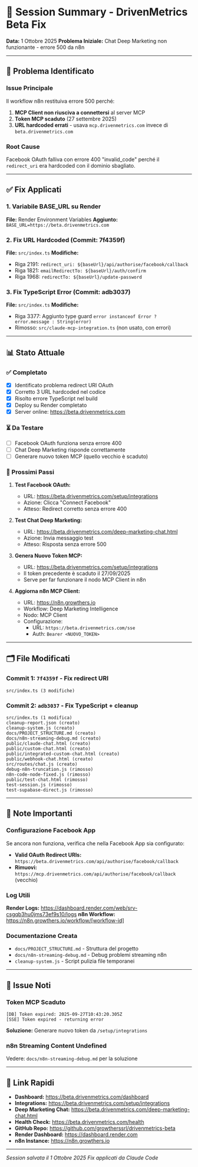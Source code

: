 # 🔧 Session Summary - DrivenMetrics Beta Fix
**Data:** 1 Ottobre 2025
**Problema Iniziale:** Chat Deep Marketing non funzionante - errore 500 da n8n

---

## 🎯 Problema Identificato

### Issue Principale
Il workflow n8n restituiva errore 500 perché:
1. **MCP Client non riusciva a connettersi** al server MCP
2. **Token MCP scaduto** (27 settembre 2025)
3. **URL hardcoded errati** - usava `mcp.drivenmetrics.com` invece di `beta.drivenmetrics.com`

### Root Cause
Facebook OAuth falliva con errore 400 "invalid_code" perché il `redirect_uri` era hardcoded con il dominio sbagliato.

---

## ✅ Fix Applicati

### 1. Variabile BASE_URL su Render
**File:** Render Environment Variables
**Aggiunto:** `BASE_URL=https://beta.drivenmetrics.com`

### 2. Fix URL Hardcoded (Commit: 7f4359f)
**File:** `src/index.ts`
**Modifiche:**
- Riga 2191: `redirect_uri: ${baseUrl}/api/authorise/facebook/callback`
- Riga 1821: `emailRedirectTo: ${baseUrl}/auth/confirm`
- Riga 1968: `redirectTo: ${baseUrl}/update-password`

### 3. Fix TypeScript Error (Commit: adb3037)
**File:** `src/index.ts`
**Modifiche:**
- Riga 3377: Aggiunto type guard `error instanceof Error ? error.message : String(error)`
- Rimosso: `src/claude-mcp-integration.ts` (non usato, con errori)

---

## 📊 Stato Attuale

### ✅ Completato
- [x] Identificato problema redirect URI OAuth
- [x] Corretto 3 URL hardcoded nel codice
- [x] Risolto errore TypeScript nel build
- [x] Deploy su Render completato
- [x] Server online: https://beta.drivenmetrics.com

### ⏳ Da Testare
- [ ] Facebook OAuth funziona senza errore 400
- [ ] Chat Deep Marketing risponde correttamente
- [ ] Generare nuovo token MCP (quello vecchio è scaduto)

### 🔄 Prossimi Passi
1. **Test Facebook OAuth:**
   - URL: https://beta.drivenmetrics.com/setup/integrations
   - Azione: Clicca "Connect Facebook"
   - Atteso: Redirect corretto senza errore 400

2. **Test Chat Deep Marketing:**
   - URL: https://beta.drivenmetrics.com/deep-marketing-chat.html
   - Azione: Invia messaggio test
   - Atteso: Risposta senza errore 500

3. **Genera Nuovo Token MCP:**
   - URL: https://beta.drivenmetrics.com/setup/integrations
   - Il token precedente è scaduto il 27/09/2025
   - Serve per far funzionare il nodo MCP Client in n8n

4. **Aggiorna n8n MCP Client:**
   - URL: https://n8n.growthers.io
   - Workflow: Deep Marketing Intelligence
   - Nodo: MCP Client
   - Configurazione:
     - URL: `https://beta.drivenmetrics.com/sse`
     - Auth: `Bearer <NUOVO_TOKEN>`

---

## 🗂️ File Modificati

### Commit 1: `7f4359f` - Fix redirect URI
```
src/index.ts (3 modifiche)
```

### Commit 2: `adb3037` - Fix TypeScript + cleanup
```
src/index.ts (1 modifica)
cleanup-report.json (creato)
cleanup-system.js (creato)
docs/PROJECT_STRUCTURE.md (creato)
docs/n8n-streaming-debug.md (creato)
public/claude-chat.html (creato)
public/custom-chat.html (creato)
public/integrated-custom-chat.html (creato)
public/webhook-chat.html (creato)
src/routes/chat.js (creato)
debug-n8n-truncation.js (rimosso)
n8n-code-node-fixed.js (rimosso)
public/test-chat.html (rimosso)
test-session.js (rimosso)
test-supabase-direct.js (rimosso)
```

---

## 📝 Note Importanti

### Configurazione Facebook App
Se ancora non funziona, verifica che nella Facebook App sia configurato:
- **Valid OAuth Redirect URIs:** `https://beta.drivenmetrics.com/api/authorise/facebook/callback`
- **Rimuovi:** `https://mcp.drivenmetrics.com/api/authorise/facebook/callback` (vecchio)

### Log Utili
**Render Logs:** https://dashboard.render.com/web/srv-csgqb3hu0jms73ef9s10/logs
**n8n Workflow:** https://n8n.growthers.io/workflow/[workflow-id]

### Documentazione Creata
- `docs/PROJECT_STRUCTURE.md` - Struttura del progetto
- `docs/n8n-streaming-debug.md` - Debug problemi streaming n8n
- `cleanup-system.js` - Script pulizia file temporanei

---

## 🐛 Issue Noti

### Token MCP Scaduto
```
[DB] Token expired: 2025-09-27T10:43:20.305Z
[SSE] Token expired - returning error
```
**Soluzione:** Generare nuovo token da `/setup/integrations`

### n8n Streaming Content Undefined
Vedere: `docs/n8n-streaming-debug.md` per la soluzione

---

## 🔗 Link Rapidi

- **Dashboard:** https://beta.drivenmetrics.com/dashboard
- **Integrations:** https://beta.drivenmetrics.com/setup/integrations
- **Deep Marketing Chat:** https://beta.drivenmetrics.com/deep-marketing-chat.html
- **Health Check:** https://beta.drivenmetrics.com/health
- **GitHub Repo:** https://github.com/growtherssrl/drivenmetrics-beta
- **Render Dashboard:** https://dashboard.render.com
- **n8n Instance:** https://n8n.growthers.io

---

*Session salvata il 1 Ottobre 2025*
*Fix applicati da Claude Code*
